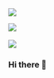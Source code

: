 <img src="https://capsule-render.vercel.app/api?type=waving&color=auto&height=200&section=header&text=Juwon's&fontSize=90" />


<img src="https://github-readme-stats.vercel.app/api/top-langs/?username=jwkweon&layout=compact"><br><br>
<img src="https://github-readme-stats.vercel.app/api?username=jwkweon&show_icons=true">

### Hi there 👋

<!--
**jwkweon/jwkweon** is a ✨ _special_ ✨ repository because its `README.md` (this file) appears on your GitHub profile.

Here are some ideas to get you started:

- 🔭 I’m currently working on ...
- 🌱 I’m currently learning ...
- 👯 I’m looking to collaborate on ...
- 🤔 I’m looking for help with ...
- 💬 Ask me about ...
- 📫 How to reach me: ...
- 😄 Pronouns: ...
- ⚡ Fun fact: ...
-->
